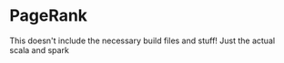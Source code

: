 # PageRank

This doesn't include the necessary build files and stuff! Just the actual scala and spark
